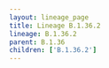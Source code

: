 ```yaml
---
layout: lineage_page
title: Lineage B.1.36.2
lineage: B.1.36.2
parent: B.1.36
children: ['B.1.36.2']
---
```

